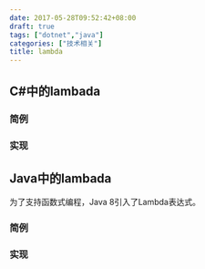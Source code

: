 ```yaml
---
date: 2017-05-28T09:52:42+08:00
draft: true
tags: ["dotnet","java"]
categories: ["技术相关"]
title: lambda
---
```


## C#中的lambada

### 简例

### 实现

## Java中的lambada

为了支持函数式编程，Java 8引入了Lambda表达式。

### 简例

### 实现